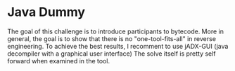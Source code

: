 # Java Dummy
The goal of this challenge is to introduce participants to bytecode. More in general, the goal is to show that there is no "one-tool-fits-all" in reverse engineering.
To achieve the best results, I recomment to use jADX-GUI (java decompiler with a graphical user interface)
The solve itself is pretty self forward when examined in the tool.
